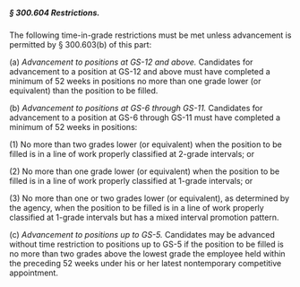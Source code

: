##### § 300.604 Restrictions. #####

The following time-in-grade restrictions must be met unless advancement is permitted by § 300.603(b) of this part:

(a) *Advancement to positions at GS-12 and above.* Candidates for advancement to a position at GS-12 and above must have completed a minimum of 52 weeks in positions no more than one grade lower (or equivalent) than the position to be filled.

(b) *Advancement to positions at GS-6 through GS-11.* Candidates for advancement to a position at GS-6 through GS-11 must have completed a minimum of 52 weeks in positions:

(1) No more than two grades lower (or equivalent) when the position to be filled is in a line of work properly classified at 2-grade intervals; or

(2) No more than one grade lower (or equivalent) when the position to be filled is in a line of work properly classified at 1-grade intervals; or

(3) No more than one or two grades lower (or equivalent), as determined by the agency, when the position to be filled is in a line of work properly classified at 1-grade intervals but has a mixed interval promotion pattern.

(c) *Advancement to positions up to GS-5.* Candidates may be advanced without time restriction to positions up to GS-5 if the position to be filled is no more than two grades above the lowest grade the employee held within the preceding 52 weeks under his or her latest nontemporary competitive appointment.